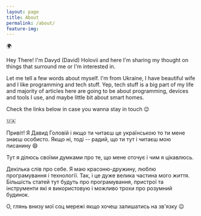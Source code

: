 ```yaml
---
layout: page
title: About
permalink: /about/
feature-img: 
---
```


:earth_africa:

Hey There! I'm Davyd (David) Holovii and here I'm sharing my thought on things that surround me or I'm interested in.

Let  me tell a few words about myself. I'm from Ukraine, I have beautiful wife and I like programming and tech stuff. Yep, tech stuff is a big part of my life and majority of articles here are going to be about programming, devices and tools I use, and maybe little bit about smart homes. 

Check the links below in case you wanna stay in touch :wink:

:ukraine:

Привіт! Я Давид Головій і якщо ти читаєш це українською то ти мене знаєш особисто. Якщо ні, тоді -- радий, що ти тут і читаєш мою писанину :smile: 

Тут я ділюсь своїми думками про те, що мене оточує і чим я цікавлюсь.

Декілька слів про себе. Я маю красоню-дружину, люблю програмування і технології. Так, і це дуже велика частина мого життя. Більшість статей тут будуть про програмування, пристрої та інструменти які я використовую і можливо трохи про розумний будинок. 

О, глянь внизу мої соц мережі якщо хочеш залишатись на зв'язку :wink:

